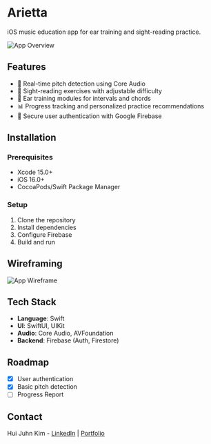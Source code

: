 # Arietta

iOS music education app for ear training and sight-reading practice.

![App Overview](https://huijuhnkim-portfolio-website.s3.us-east-2.amazonaws.com/arietta-overview.png)

## Features

- 🎹 Real-time pitch detection using Core Audio
- 📖 Sight-reading exercises with adjustable difficulty
- 🎯 Ear training modules for intervals and chords
- 📊 Progress tracking and personalized practice recommendations
- 🔐 Secure user authentication with Google Firebase

## Installation

### Prerequisites
- Xcode 15.0+
- iOS 16.0+
- CocoaPods/Swift Package Manager

### Setup
1. Clone the repository
2. Install dependencies
3. Configure Firebase
4. Build and run

## Wireframing
![App Wireframe](https://huijuhnkim-portfolio-website.s3.us-east-2.amazonaws.com/arietta-wireframe.png)

## Tech Stack

- **Language**: Swift
- **UI**: SwiftUI, UIKit
- **Audio**: Core Audio, AVFoundation
- **Backend**: Firebase (Auth, Firestore)

## Roadmap

- [x] User authentication
- [x] Basic pitch detection
- [ ] Progress Report

## Contact

Hui Juhn Kim - [LinkedIn](https://www.linkedin.com/in/huijuhnkim/) | [Portfolio](https://huijuhnkim.github.io/my-github-pages-app/)
